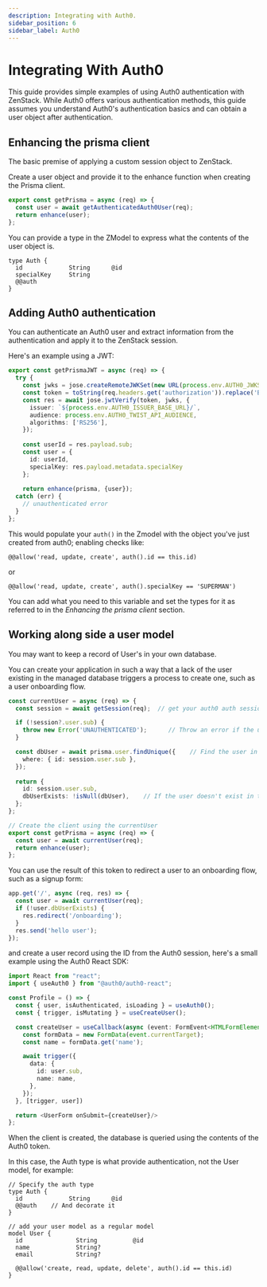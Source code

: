 ```yaml
---
description: Integrating with Auth0.
sidebar_position: 6
sidebar_label: Auth0
---
```


# Integrating With Auth0

This guide provides simple examples of using Auth0 authentication with ZenStack. While Auth0 offers various authentication methods, this guide assumes you understand Auth0's authentication basics and can obtain a user object after authentication.

## Enhancing the prisma client

The basic premise of applying a custom session object to ZenStack.

Create a user object and provide it to the enhance function when creating the Prisma client.

```ts
export const getPrisma = async (req) => {
  const user = await getAuthenticatedAuth0User(req);
  return enhance(user);
};
```

You can provide a type in the ZModel to express what the contents of the user object is.

```prisma
type Auth {
  id             String      @id
  specialKey     String
  @@auth
}
```

## Adding Auth0 authentication

You can authenticate an Auth0 user and extract information from the authentication and apply it to the ZenStack session.

Here's an example using a JWT:

```ts
export const getPrismaJWT = async (req) => {
  try {
    const jwks = jose.createRemoteJWKSet(new URL(process.env.AUTH0_JWKS_URI));
    const token = toString(req.headers.get('authorization')).replace('Bearer ', '');
    const res = await jose.jwtVerify(token, jwks, {
      issuer: `${process.env.AUTH0_ISSUER_BASE_URL}/`,
      audience: process.env.AUTH0_TWIST_API_AUDIENCE,
      algorithms: ['RS256'],
    });
  
    const userId = res.payload.sub;
    const user = {
      id: userId,
      specialKey: res.payload.metadata.specialKey
    };
  
    return enhance(prisma, {user});
  catch (err) {
    // unauthenticated error
  }  
};
```

This would populate your `auth()` in the Zmodel with the object you've just created from auth0; enabling checks like:

```prisma
@@allow('read, update, create', auth().id == this.id)
```

or

```prisma
@@allow('read, update, create', auth().specialKey == 'SUPERMAN')
```

You can add what you need to this variable and set the types for it as referred to in the *Enhancing the prisma client* section.


## Working along side a user model

You may want to keep a record of User's in your own database.

You can create your application in such a way that a lack of the user existing in the managed database triggers a process to create one, such as a user onboarding flow. 

```ts
const currentUser = async (req) => {
  const session = await getSession(req);  // get your auth0 auth session

  if (!session?.user.sub) { 
    throw new Error('UNAUTHENTICATED');      // Throw an error if the user isn't authenticated
  }

  const dbUser = await prisma.user.findUnique({    // Find the user in the db
    where: { id: session.user.sub },
  }); 
  
  return {
    id: session.user.sub,
    dbUserExists: !isNull(dbUser),    // If the user doesn't exist in the database, this variable can be set in the session
  };
};

// Create the client using the currentUser
export const getPrisma = async (req) => {
  const user = await currentUser(req);
  return enhance(user);
};
```

You can use the result of this token to redirect a user to an onboarding flow, such as a signup form:

```ts
app.get('/', async (req, res) => {
  const user = await currentUser(req);
  if (!user.dbUserExists) {
    res.redirect('/onboarding');
  }
  res.send('hello user');
});
```

and create a user record using the ID from the Auth0 session, here's a small example using the Auth0 React SDK:

```ts
import React from "react";
import { useAuth0 } from "@auth0/auth0-react";

const Profile = () => {
  const { user, isAuthenticated, isLoading } = useAuth0();
  const { trigger, isMutating } = useCreateUser();

  const createUser = useCallback(async (event: FormEvent<HTMLFormElement>) => {
    const formData = new FormData(event.currentTarget);
    const name = formData.get('name');

    await trigger({
      data: {
        id: user.sub,
        name: name,
      },
    });
  }, [trigger, user])

  return <UserForm onSubmit={createUser}/>
};
```


When the client is created, the database is queried using the contents of the Auth0 token.

In this case, the Auth type is what provide authentication, not the User model, for example: 

```prisma
// Specify the auth type
type Auth {
  id             String      @id
  @@auth    // And decorate it
}

// add your user model as a regular model
model User {
  id               String          @id
  name             String?
  email            String?

  @@allow('create, read, update, delete', auth().id == this.id)
}
```

